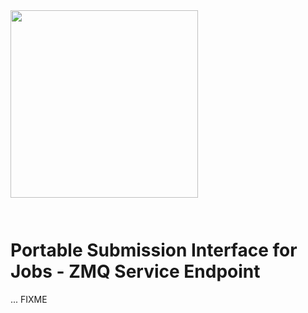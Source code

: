 <img src="https://exaworks.org/images/exaworks-psij-logo.png" width="300" style="margin-bottom: 2em"/>

# Portable Submission Interface for Jobs - ZMQ Service Endpoint

... FIXME

